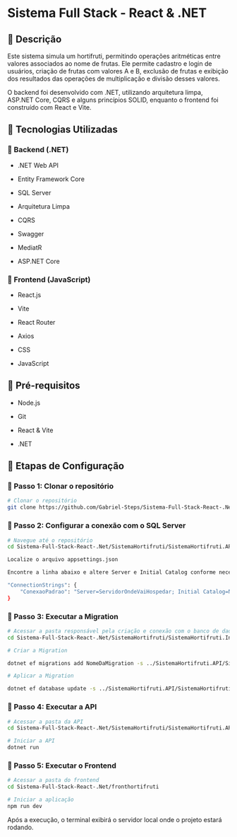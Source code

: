 # Sistema Full Stack - React & .NET

## 📝 Descrição

Este sistema simula um hortifruti, permitindo operações aritméticas entre valores associados ao nome de frutas. Ele permite cadastro e login de usuários, criação de frutas com valores A e B, exclusão de frutas e exibição dos resultados das operações de multiplicação e divisão desses valores.

O backend foi desenvolvido com .NET, utilizando arquitetura limpa, ASP.NET Core, CQRS e alguns princípios SOLID, enquanto o frontend foi construído com React e Vite.

## 🚀 Tecnologias Utilizadas

### 🔹 Backend (.NET)

- .NET Web API

- Entity Framework Core

- SQL Server

- Arquitetura Limpa

- CQRS

- Swagger

- MediatR

- ASP.NET Core

### 🔹 Frontend (JavaScript)

- React.js

- Vite

- React Router

- Axios

- CSS

- JavaScript

## 📌 Pré-requisitos

- Node.js

- Git

- React & Vite

- .NET

## 📌 Etapas de Configuração

### 🔹 Passo 1: Clonar o repositório

```bash
# Clonar o repositório
git clone https://github.com/Gabriel-Steps/Sistema-Full-Stack-React-.Net.git
```

### 🔹 Passo 2: Configurar a conexão com o SQL Server

```bash
# Navegue até o repositório
cd Sistema-Full-Stack-React-.Net/SistemaHortifruti/SistemaHortifruti.API

Localize o arquivo appsettings.json

Encontre a linha abaixo e altere Server e Initial Catalog conforme necessário:

"ConnectionStrings": {
    "ConexaoPadrao": "Server=ServidorOndeVaiHospedar; Initial Catalog=NomeDaDatabase; TrustServerCertificate=True; Integrated Security=True"
}
```

### 🔹 Passo 3: Executar a Migration

```bash
# Acessar a pasta responsável pela criação e conexão com o banco de dados
cd Sistema-Full-Stack-React-.Net/SistemaHortifruti/SistemaHortifruti.Infrastructure

# Criar a Migration

dotnet ef migrations add NomeDaMigration -s ../SistemaHortifruti.API/SistemaHortifruti.API.csproj -o ./Persistence/Migrations

# Aplicar a Migration

dotnet ef database update -s ../SistemaHortifruti.API/SistemaHortifruti.API.csproj
```

### 🔹 Passo 4: Executar a API

```bash
# Acessar a pasta da API
cd Sistema-Full-Stack-React-.Net/SistemaHortifruti/SistemaHortifruti.API

# Iniciar a API
dotnet run
```
### 🔹 Passo 5: Executar o Frontend

```bash
# Acessar a pasta do frontend
cd Sistema-Full-Stack-React-.Net/fronthortifruti

# Iniciar a aplicação
npm run dev
```
Após a execução, o terminal exibirá o servidor local onde o projeto estará rodando.
